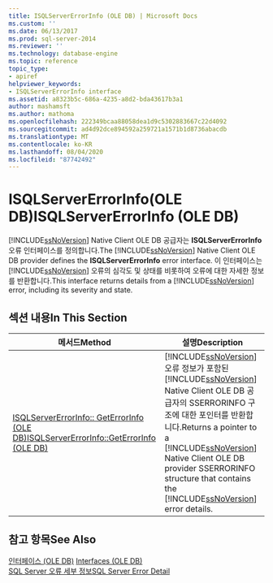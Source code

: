 ```yaml
---
title: ISQLServerErrorInfo (OLE DB) | Microsoft Docs
ms.custom: ''
ms.date: 06/13/2017
ms.prod: sql-server-2014
ms.reviewer: ''
ms.technology: database-engine
ms.topic: reference
topic_type:
- apiref
helpviewer_keywords:
- ISQLServerErrorInfo interface
ms.assetid: a8323b5c-686a-4235-a8d2-bda43617b3a1
author: mashamsft
ms.author: mathoma
ms.openlocfilehash: 222349bcaa88058dea1d9c5302883667c22d4092
ms.sourcegitcommit: ad4d92dce894592a259721a1571b1d8736abacdb
ms.translationtype: MT
ms.contentlocale: ko-KR
ms.lasthandoff: 08/04/2020
ms.locfileid: "87742492"
---
```

# <a name="isqlservererrorinfo-ole-db"></a><span data-ttu-id="a9e77-102">ISQLServerErrorInfo(OLE DB)</span><span class="sxs-lookup"><span data-stu-id="a9e77-102">ISQLServerErrorInfo (OLE DB)</span></span>
  <span data-ttu-id="a9e77-103">[!INCLUDE[ssNoVersion](../../includes/ssnoversion-md.md)] Native Client OLE DB 공급자는 **ISQLServerErrorInfo** 오류 인터페이스를 정의합니다.</span><span class="sxs-lookup"><span data-stu-id="a9e77-103">The [!INCLUDE[ssNoVersion](../../includes/ssnoversion-md.md)] Native Client OLE DB provider defines the **ISQLServerErrorInfo** error interface.</span></span> <span data-ttu-id="a9e77-104">이 인터페이스는 [!INCLUDE[ssNoVersion](../../includes/ssnoversion-md.md)] 오류의 심각도 및 상태를 비롯하여 오류에 대한 자세한 정보를 반환합니다.</span><span class="sxs-lookup"><span data-stu-id="a9e77-104">This interface returns details from a [!INCLUDE[ssNoVersion](../../includes/ssnoversion-md.md)] error, including its severity and state.</span></span>  
  
## <a name="in-this-section"></a><span data-ttu-id="a9e77-105">섹션 내용</span><span class="sxs-lookup"><span data-stu-id="a9e77-105">In This Section</span></span>  
  
|<span data-ttu-id="a9e77-106">메서드</span><span class="sxs-lookup"><span data-stu-id="a9e77-106">Method</span></span>|<span data-ttu-id="a9e77-107">설명</span><span class="sxs-lookup"><span data-stu-id="a9e77-107">Description</span></span>|  
|------------|-----------------|  
|[<span data-ttu-id="a9e77-108">ISQLServerErrorInfo:: GetErrorInfo &#40;OLE DB&#41;</span><span class="sxs-lookup"><span data-stu-id="a9e77-108">ISQLServerErrorInfo::GetErrorInfo &#40;OLE DB&#41;</span></span>](../../relational-databases/native-client-ole-db-interfaces/isqlservererrorinfo-geterrorinfo-ole-db.md)|<span data-ttu-id="a9e77-109">[!INCLUDE[ssNoVersion](../../includes/ssnoversion-md.md)] 오류 정보가 포함된 [!INCLUDE[ssNoVersion](../../includes/ssnoversion-md.md)] Native Client OLE DB 공급자의 SSERRORINFO 구조에 대한 포인터를 반환합니다.</span><span class="sxs-lookup"><span data-stu-id="a9e77-109">Returns a pointer to a [!INCLUDE[ssNoVersion](../../includes/ssnoversion-md.md)] Native Client OLE DB provider SSERRORINFO structure that contains the [!INCLUDE[ssNoVersion](../../includes/ssnoversion-md.md)] error details.</span></span>|  
  
## <a name="see-also"></a><span data-ttu-id="a9e77-110">참고 항목</span><span class="sxs-lookup"><span data-stu-id="a9e77-110">See Also</span></span>  
 <span data-ttu-id="a9e77-111">[인터페이스 &#40;OLE DB&#41;](../../../2014/database-engine/dev-guide/interfaces-ole-db.md) </span><span class="sxs-lookup"><span data-stu-id="a9e77-111">[Interfaces &#40;OLE DB&#41;](../../../2014/database-engine/dev-guide/interfaces-ole-db.md) </span></span>  
 [<span data-ttu-id="a9e77-112">SQL Server 오류 세부 정보</span><span class="sxs-lookup"><span data-stu-id="a9e77-112">SQL Server Error Detail</span></span>](../../relational-databases/native-client-ole-db-errors/sql-server-error-detail.md)  
  
  
